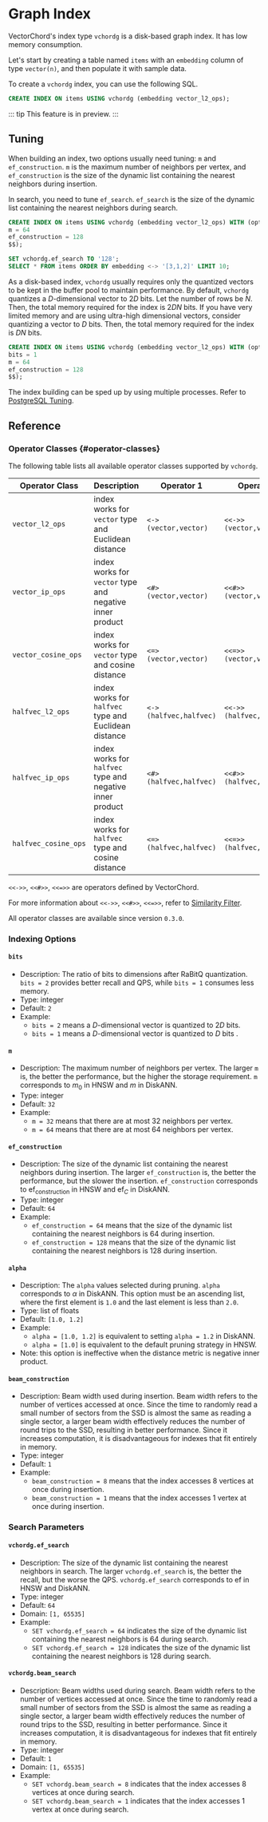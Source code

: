 # Graph Index <badge type="tip" text="since v0.5.0" />

VectorChord's index type `vchordg` is a disk-based graph index. It has low memory consumption.

Let's start by creating a table named `items` with an `embedding` column of type `vector(n)`, and then populate it with sample data.

To create a `vchordg` index, you can use the following SQL.

```sql
CREATE INDEX ON items USING vchordg (embedding vector_l2_ops);
```

::: tip
This feature is in preview.
:::

## Tuning

When building an index, two options usually need tuning: `m` and `ef_construction`. `m` is the maximum number of neighbors per vertex, and `ef_construction` is the size of the dynamic list containing the nearest neighbors during insertion.

In search, you need to tune `ef_search`. `ef_search` is the size of the dynamic list containing the nearest neighbors during search.

```sql
CREATE INDEX ON items USING vchordg (embedding vector_l2_ops) WITH (options = $$
m = 64
ef_construction = 128
$$);

SET vchordg.ef_search TO '128';
SELECT * FROM items ORDER BY embedding <-> '[3,1,2]' LIMIT 10;
```

As a disk-based index, `vchordg` usually requires only the quantized vectors to be kept in the buffer pool to maintain performance. By default, `vchordg` quantizes a $D$-dimensional vector to $2D$ bits. Let the number of rows be $N$. Then, the total memory required for the index is $2DN$ bits. If you have very limited memory and are using ultra-high dimensional vectors, consider quantizing a vector to $D$ bits. Then, the total memory required for the index is $DN$ bits. 

```sql
CREATE INDEX ON items USING vchordg (embedding vector_l2_ops) WITH (options = $$
bits = 1
m = 64
ef_construction = 128
$$);
```

The index building can be sped up by using multiple processes. Refer to [PostgreSQL Tuning](performance-tuning.md#indexing).

## Reference

### Operator Classes <badge type="info" text="vchordg" /> {#operator-classes}

The following table lists all available operator classes supported by `vchordg`.

| Operator Class       | Description                                               | Operator 1             | Operator 2               |
| -------------------- | --------------------------------------------------------- | ---------------------- | ------------------------ |
| `vector_l2_ops`      | index works for `vector` type and Euclidean distance      | `<->(vector,vector)`   | `<<->>(vector,vector)`   |
| `vector_ip_ops`      | index works for `vector` type and negative inner product  | `<#>(vector,vector)`   | `<<#>>(vector,vector)`   |
| `vector_cosine_ops`  | index works for `vector` type and cosine distance         | `<=>(vector,vector)`   | `<<=>>(vector,vector)`   |
| `halfvec_l2_ops`     | index works for `halfvec` type and Euclidean distance     | `<->(halfvec,halfvec)` | `<<->>(halfvec,halfvec)` |
| `halfvec_ip_ops`     | index works for `halfvec` type and negative inner product | `<#>(halfvec,halfvec)` | `<<#>>(halfvec,halfvec)` |
| `halfvec_cosine_ops` | index works for `halfvec` type and cosine distance        | `<=>(halfvec,halfvec)` | `<<=>>(halfvec,halfvec)` |

`<<->>`, `<<#>>`, `<<=>>` are operators defined by VectorChord.

For more information about `<<->>`, `<<#>>`, `<<=>>`, refer to [Similarity Filter](range-query).

All operator classes are available since version `0.3.0`.

### Indexing Options <badge type="info" text="vchordg" />

#### `bits` <badge type="tip" text="since v0.5.0" />

- Description: The ratio of bits to dimensions after RaBitQ quantization. `bits = 2` provides better recall and QPS, while `bits = 1` consumes less memory.
- Type: integer
- Default: `2`
- Example:
    - `bits = 2` means a $D$-dimensional vector is quantized to $2D$ bits.
    - `bits = 1` means a $D$-dimensional vector is quantized to $D$ bits .

#### `m` <badge type="tip" text="since v0.5.0" />

- Description: The maximum number of neighbors per vertex. The larger `m` is, the better the performance, but the higher the storage requirement. `m` corresponds to $m_0$ in HNSW and $m$ in DiskANN.
- Type: integer
- Default: `32`
- Example:
    - `m = 32` means that there are at most $32$ neighbors per vertex.
    - `m = 64` means that there are at most $64$ neighbors per vertex.

#### `ef_construction` <badge type="tip" text="since v0.5.0" />

- Description: The size of the dynamic list containing the nearest neighbors during insertion. The larger `ef_construction` is, the better the performance, but the slower the insertion. `ef_construction` corresponds to $\text{ef}_\text{construction}$ in HNSW and $\text{ef}_C$ in DiskANN.
- Type: integer
- Default: `64`
- Example:
    - `ef_construction = 64` means that the size of the dynamic list containing the nearest neighbors is $64$ during insertion.
    - `ef_construction = 128` means that the size of the dynamic list containing the nearest neighbors is $128$ during insertion.

#### `alpha` <badge type="tip" text="since v0.5.0" />

- Description: The `alpha` values selected during pruning. `alpha` corresponds to $\alpha$ in DiskANN. This option must be an ascending list, where the first element is `1.0` and the last element is less than `2.0`.
- Type: list of floats
- Default: `[1.0, 1.2]`
- Example:
    - `alpha = [1.0, 1.2]` is equivalent to setting `alpha = 1.2` in DiskANN.
    - `alpha = [1.0]` is equivalent to the default pruning strategy in HNSW.
- Note: this option is ineffective when the distance metric is negative inner product.

#### `beam_construction` <badge type="tip" text="since v0.5.0" />

- Description: Beam width used during insertion. Beam width refers to the number of vertices accessed at once. Since the time to randomly read a small number of sectors from the SSD is almost the same as reading a single sector, a larger beam width effectively reduces the number of round trips to the SSD, resulting in better performance. Since it increases computation, it is disadvantageous for indexes that fit entirely in memory.
- Type: integer
- Default: `1`
- Example:
    - `beam_construction = 8` means that the index accesses 8 vertices at once during insertion.
    - `beam_construction = 1` means that the index accesses 1 vertex at once during insertion.

### Search Parameters <badge type="info" text="vchordg" />

#### `vchordg.ef_search` <badge type="tip" text="since v0.5.0" />

- Description: The size of the dynamic list containing the nearest neighbors in search. The larger `vchordg.ef_search` is, the better the recall, but the worse the QPS. `vchordg.ef_search` corresponds to $\text{ef}$ in HNSW and DiskANN.
- Type: integer
- Default: `64`
- Domain: `[1, 65535]`
- Example:
    - `SET vchordg.ef_search = 64` indicates the size of the dynamic list containing the nearest neighbors is $64$ during search.
    - `SET vchordg.ef_search = 128` indicates the size of the dynamic list containing the nearest neighbors is $128$ during search.

#### `vchordg.beam_search` <badge type="tip" text="since v0.5.0" />

- Description: Beam widths used during search. Beam width refers to the number of vertices accessed at once. Since the time to randomly read a small number of sectors from the SSD is almost the same as reading a single sector, a larger beam width effectively reduces the number of round trips to the SSD, resulting in better performance. Since it increases computation, it is disadvantageous for indexes that fit entirely in memory.
- Type: integer
- Default: `1`
- Domain: `[1, 65535]`
- Example:
    - `SET vchordg.beam_search = 8` indicates that the index accesses 8 vertices at once during search.
    - `SET vchordg.beam_search = 1` indicates that the index accesses 1 vertex at once during search.
